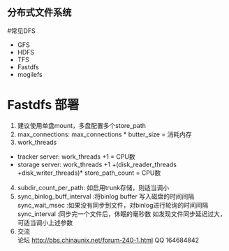 ## 分布式文件系统  

#常见DFS  
  * GFS  
  * HDFS  
  * TFS  
  * Fastdfs  
  * mogilefs  

# Fastdfs 部署  
1. 建议使用单盘mount，多盘配置多个store_path
2. max_connections: max_connections * butter_size = 消耗内存
3. work_threads
  * tracker server: work_threads +1 = CPU数  
  * storage server: work_threads +1 +(disk_reader_threads +disk_writer_threads)* store_path_count = CPU数  
4. subdir_count_per_path: 如启用trunk存储，则适当调小  
5. sync_binlog_buff_interval :将binlog buffer 写入磁盘的时间间隔  
   sync_wait_msec :如果没有同步到文件，对binlog进行轮询的时间间隔  
   sync_interval :同步完一个文件后，休眠的毫秒数
   如发现文件同步延迟过大，可适当调小上述参数  
6. 交流  
   论坛 http://bbs.chinaunix.net/forum-240-1.html
   QQ   164684842